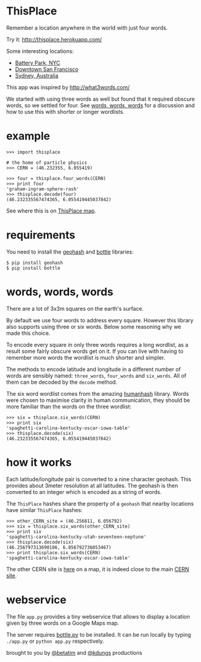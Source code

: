 ThisPlace
=========

Remember a location anywhere in the world with just four words.

Try it: http://thisplace.herokuapp.com/

Some interesting locations:

* [Battery Park, NYC](http://thisplace.herokuapp.com/lawful-lazily-brute-brody)
* [Downtown San Francisco](http://thisplace.herokuapp.com/look-wander-guinea-madden)
* [Sydney, Australia](http://thisplace.herokuapp.com/sting-metz-wyoming-nineteen)

This app was inspired by http://what3words.com/

We started with using three words as well but found that it required
obscure words, so we settled for four. See [words, words,
words](#words-words-words) for a discussion and how to use this with
shorter or longer wordlists.


example
=======

    >>> import thisplace

    # the home of particle physics
    >>> CERN = (46.232355, 6.055419)

    >>> four = thisplace.four_words(CERN)
    >>> print four
    'graham-ingram-sphere-rash'
    >>> thisplace.decode(four)
    (46.232335567474365, 6.055419445037842)

See where this is on [ThisPlace map][cernmap].


requirements
============

You need to install the [geohash][geohash] and [bottle][bottlepy]
libraries:

    $ pip install geohash
    $ pip install bottle


words, words, words
===================

There are a lot of 3x3m squares on the earth's surface.

By default we use four words to address every square. However
this library also supports using three or six words. Below some
reasoning why we made this choice.

To encode every square in only three words requires a long wordlist,
as a result some fairly obscure words get on it. If you can live with
having to remember more words the wordlist is much shorter and
simpler.

The methods to encode latitude and longitude in a different number of
words are sensibly named: `three_words`, `four_words` and
`six_words`. All of them can be decoded by the `decode` method.

The six word wordlist comes from the amazing [humanhash][humanhash]
library. Words were chosen to maximise clarity in human
communication, they should be more familiar than the words
on the three wordlist:

    >>> six = thisplace.six_words(CERN)
    >>> print six
    'spaghetti-carolina-kentucky-oscar-iowa-table'
    >>> thisplace.decode(six)
    (46.232335567474365, 6.055419445037842)


how it works
============

Each latitude/longitude pair is converted to a nine character
geohash. This provides about 3meter resolution at all latitudes. The
geohash is then converted to an integer which is encoded as a string
of words.

The `ThisPlace` hashes share the property of a `geohash` that
nearby locations have similar `ThisPlace` hashes:

    >>> other_CERN_site = (46.256811, 6.056792)
    >>> six = thisplace.six_words(other_CERN_site)
    >>> print six
    'spaghetti-carolina-kentucky-utah-seventeen-neptune'
    >>> thisplace.decode(six)
    (46.256797313690186, 6.056792736053467)
    >>> print thisplace.six_words(CERN)
    'spaghetti-carolina-kentucky-oscar-iowa-table'

The other CERN site is [here][othercernmap] on a map, it is indeed
close to the main [CERN site][cernmap].


webservice
==========

The file `app.py` provides a tiny webservice that allows to display a
location given by three words on a Google Maps map.

The server requires [bottle.py][bottlepy] to be installed. It can be run
locally by typing `./app.py` or `python app.py` respectively.


brought to you by [@betatim][betatim] and [@kdungs][kdungs] productions

[humanhash]: https://github.com/zacharyvoase/humanhash
[geohash]: https://code.google.com/p/python-geohash/
[cernmap]: http://thisplace.herokuapp.com/graham-ingram-sphere-rash
[othercernmap]: http://thisplace.herokuapp.com/spaghetti-carolina-kentucky-utah-seventeen-neptune
[bottlepy]: http://bottlepy.org/
[betatim]: https://twitter.com/betatim
[kdungs]: https://twitter.com/kdungs
